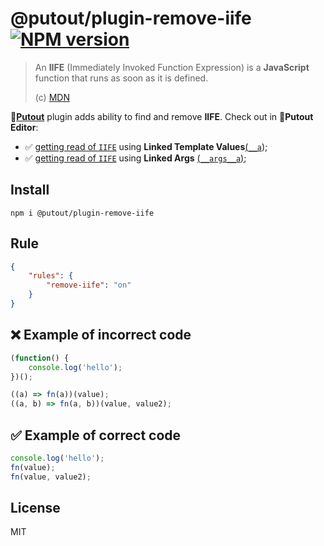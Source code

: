 # @putout/plugin-remove-iife [![NPM version][NPMIMGURL]][NPMURL]

[NPMIMGURL]: https://img.shields.io/npm/v/@putout/plugin-remove-iife.svg?style=flat&longCache=true
[NPMURL]: https://npmjs.org/package/@putout/plugin-remove-iife"npm"

> An **IIFE** (Immediately Invoked Function Expression) is a **JavaScript** function that runs as soon as it is defined.
>
> (c) [MDN](https://developer.mozilla.org/en-US/docs/Glossary/IIFE)

🐊[**Putout**](https://github.com/coderaiser/putout) plugin adds ability to find and remove **IIFE**.
Check out in 🐊**Putout Editor**:

- ✅ [getting read of `IIFE`](https://putout.cloudcmd.io/#/gist/e4c8fb3bdf6beb33b693a4ee0892d9aa/93296ca2fd22e502a584f95ce5c5e3a7ae838e2f) using **Linked Template Values**[(`__a`](https://github.com/coderaiser/putout/blob/master/docs/putout-script.md#__a));
- ✅ [getting read of `IIFE`](https://putout.cloudcmd.io/#/gist/42c19f103b40d86b1d20d7201306c5e3/c752dcc2d80fe90ca2431ad952a5fdc32a780492) using **Linked Args** [(`__args__a`)](https://github.com/coderaiser/putout/blob/master/docs/putout-script.md#__args__a);

## Install

```
npm i @putout/plugin-remove-iife
```

## Rule

```json
{
    "rules": {
        "remove-iife": "on"
    }
}
```

## ❌ Example of incorrect code

```js
(function() {
    console.log('hello');
})();

((a) => fn(a))(value);
((a, b) => fn(a, b))(value, value2);
```

## ✅ Example of correct code

```js
console.log('hello');
fn(value);
fn(value, value2);
```

## License

MIT
